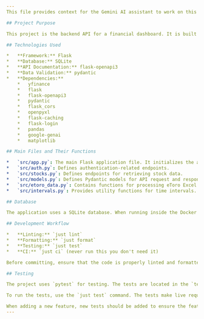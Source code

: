 ```yaml
---
This file provides context for the Gemini AI assistant to work on this project.

## Project Purpose

This project is the backend API for a financial dashboard. It is built with Python and Flask.

## Technologies Used

*   **Framework:** Flask
*   **Database:** SQLite
*   **API Documentation:** flask-openapi3
*   **Data Validation:** pydantic
*   **Dependencies:**
    *   yfinance
    *   flask
    *   flask-openapi3
    *   pydantic
    *   flask_cors
    *   openpyxl
    *   flask-caching
    *   flask-login
    *   pandas
    *   google-genai
    *   matplotlib

## Main Files and Their Functions

*   `src/app.py`: The main Flask application file. It initializes the app, database, and registers the API blueprints.
*   `src/auth.py`: Defines authentication-related endpoints.
*   `src/stocks.py`: Defines endpoints for retrieving stock data.
*   `src/models.py`: Defines Pydantic models for API request and response schemas.
*   `src/etoro_data.py`: Contains functions for processing eToro Excel statements.
*   `src/intervals.py`: Provides utility functions for time intervals.

## Database

The application uses a SQLite database. When running inside the Docker container, the database is located at `/database/database.db`. The database is initialized in `src/app.py`, and the schema is defined directly in the code.

## Development Workflow

*   **Linting:** `just lint`
*   **Formatting:** `just format`
*   **Testing:** `just test`
*   **CI:** `just ci` (never run this you don't need it)

Before committing, ensure that the code is properly linted and formatted by running `just lint` and `just format`. All tests should pass before pushing to the main branch.

## Testing

The project uses `pytest` for testing. The tests are located in the `tests/` directory and are separated into `test_auth.py` and `test_stocks.py`.

To run the tests, use the `just test` command. The tests make live requests to the application, so it's assumed the backend is already running during development. The backend is configured with hot-reload, so it does not need to be manually restarted for changes to take effect before testing.

When adding a new feature, new tests should be added to ensure the feature works as expected and that existing functionality is not broken. The tests should cover both success and error cases.
---
```

